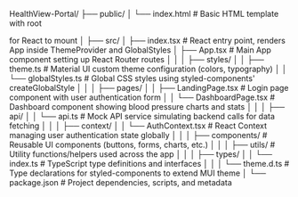 HealthView-Portal/
├── public/
│   └── index.html             # Basic HTML template with root <div id="root"> for React to mount
│
├── src/
│   ├── index.tsx              # React entry point, renders App inside ThemeProvider and GlobalStyles
│   ├── App.tsx                # Main App component setting up React Router routes
│   │
│   ├── styles/
│   │   ├── theme.ts           # Material UI custom theme configuration (colors, typography)
│   │   └── globalStyles.ts    # Global CSS styles using styled-components' createGlobalStyle
│   │
│   ├── pages/
│   │   ├── LandingPage.tsx    # Login page component with user authentication form
│   │   └── DashboardPage.tsx  # Dashboard component showing blood pressure charts and stats
│   │
│   ├── api/
│   │   └── api.ts             # Mock API service simulating backend calls for data fetching
│   │
│   ├── context/
│   │   └── AuthContext.tsx    # React Context managing user authentication state globally
│   │
│   ├── components/            # Reusable UI components (buttons, forms, charts, etc.)
│   │
│   ├── utils/                 # Utility functions/helpers used across the app
│   │
│   ├── types/
│   │   └── index.ts           # TypeScript type definitions and interfaces
│   │
│   └── theme.d.ts             # Type declarations for styled-components to extend MUI theme
│
└── package.json               # Project dependencies, scripts, and metadata
